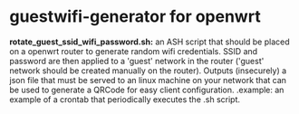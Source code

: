 # guestwifi-generator for openwrt
**rotate_guest_ssid_wifi_password.sh:** an ASH script that should be placed on a openwrt router to generate random wifi credentials. SSID and password are then applied to a 'guest' network in the router ('guest' network should be created manually on the router). Outputs (insecurely) a json file that must be served to an linux machine on your network that can be used to generate a QRCode for easy client configuration.
.example: an example of a crontab that periodically executes the .sh script.
